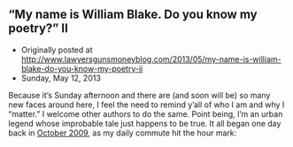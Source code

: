 ## “My name is William Blake. Do you know my poetry?” II

 * Originally posted at http://www.lawyersgunsmoneyblog.com/2013/05/my-name-is-william-blake-do-you-know-my-poetry-ii
 * Sunday, May 12, 2013

Because it’s Sunday afternoon and there are (and soon will be) so many new  faces around here, I feel the need to remind y’all of who I am and why I  “matter.” I welcome other authors to do the same. Point being, I’m an  urban legend whose improbable tale just happens to be true. It all began  one day back in [October 2009](http://acephalous.typepad.com/acephalous/2009/10/nonono.html), as my daily commute hit the hour mark: